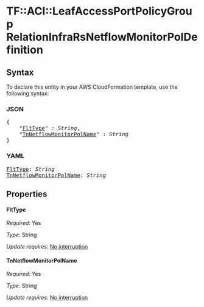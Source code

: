 # TF::ACI::LeafAccessPortPolicyGroup RelationInfraRsNetflowMonitorPolDefinition

## Syntax

To declare this entity in your AWS CloudFormation template, use the following syntax:

### JSON

<pre>
{
    "<a href="#flttype" title="FltType">FltType</a>" : <i>String</i>,
    "<a href="#tnnetflowmonitorpolname" title="TnNetflowMonitorPolName">TnNetflowMonitorPolName</a>" : <i>String</i>
}
</pre>

### YAML

<pre>
<a href="#flttype" title="FltType">FltType</a>: <i>String</i>
<a href="#tnnetflowmonitorpolname" title="TnNetflowMonitorPolName">TnNetflowMonitorPolName</a>: <i>String</i>
</pre>

## Properties

#### FltType

_Required_: Yes

_Type_: String

_Update requires_: [No interruption](https://docs.aws.amazon.com/AWSCloudFormation/latest/UserGuide/using-cfn-updating-stacks-update-behaviors.html#update-no-interrupt)

#### TnNetflowMonitorPolName

_Required_: Yes

_Type_: String

_Update requires_: [No interruption](https://docs.aws.amazon.com/AWSCloudFormation/latest/UserGuide/using-cfn-updating-stacks-update-behaviors.html#update-no-interrupt)

